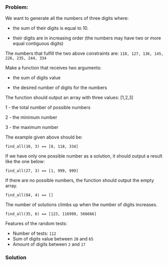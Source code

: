 ### Problem:
<p>We want to generate all the numbers of three digits where:</p>
<ul>
<li><p>the sum of their digits is equal to 10.</p>
</li>
<li><p>their digits are in increasing order (the numbers may have two or more equal contiguous digits)</p>
</li>
</ul>
<p>The numbers that fulfill the two above constraints are: <code>118, 127, 136, 145, 226, 235, 244, 334</code></p>
<p>Make a function that receives two arguments:</p>
<ul>
<li><p>the sum of digits value </p>
</li>
<li><p>the desired number of digits for the numbers</p>
</li>
</ul>
<p>The function should output an array with three values: [1,2,3]</p>
<p>1 - the total number of possible numbers</p>
<p>2 - the minimum number</p>
<p>3 - the maximum number</p>
<p>The example given above should be:</p>
<pre><code class="language-python">find_all(<span class="hljs-number">10</span>, <span class="hljs-number">3</span>) == [<span class="hljs-number">8</span>, <span class="hljs-number">118</span>, <span class="hljs-number">334</span>]</code></pre>
<pre style="display: none;"><code class="language-ruby">find_all(<span class="hljs-number">10</span>, <span class="hljs-number">3</span>) == [<span class="hljs-number">8</span>, <span class="hljs-number">118</span>, <span class="hljs-number">334</span>]</code></pre>
<pre style="display: none;"><code class="language-crystal">find_all(<span class="hljs-number">10</span>, <span class="hljs-number">3</span>) == [<span class="hljs-number">8</span>, <span class="hljs-number">118</span>, <span class="hljs-number">334</span>]</code></pre>
<pre style="display: none;"><code class="language-javascript">findAll(<span class="hljs-number">10</span>, <span class="hljs-number">3</span>) =&gt; [<span class="hljs-number">8</span>, <span class="hljs-string">&quot;118&quot;</span>, <span class="hljs-string">&quot;334&quot;</span>]</code></pre>
<pre style="display: none;"><code class="language-haskell"><span class="hljs-title">findAll</span> <span class="hljs-number">10</span> <span class="hljs-number">3</span> -&gt; ( <span class="hljs-number">8</span>, <span class="hljs-type">Just</span> <span class="hljs-number">118</span>, <span class="hljs-type">Just</span> <span class="hljs-number">334</span> )</code></pre>
<pre style="display: none;"><code class="language-java">HowManyNumbers.findAll(<span class="hljs-number">10</span>, <span class="hljs-number">3</span>) == [<span class="hljs-number">8</span>, <span class="hljs-number">118</span>, <span class="hljs-number">334</span>]   <span class="hljs-comment">// as List&lt;Integer&gt;</span></code></pre>
<pre style="display: none;"><code class="language-csharp">HowManyNumbers.FindAll(<span class="hljs-number">10</span>, <span class="hljs-number">3</span>) == [<span class="hljs-number">8</span>, <span class="hljs-number">118</span>, <span class="hljs-number">334</span>]   <span class="hljs-comment">// as List&lt;Integer&gt;</span></code></pre>
<p>If we have only one possible number as a solution, it should output a result like the one below:</p>
<pre><code class="language-python">find_all(<span class="hljs-number">27</span>, <span class="hljs-number">3</span>) == [<span class="hljs-number">1</span>, <span class="hljs-number">999</span>, <span class="hljs-number">999</span>]</code></pre>
<pre style="display: none;"><code class="language-ruby">find_all(<span class="hljs-number">27</span>, <span class="hljs-number">3</span>) == [<span class="hljs-number">1</span>, <span class="hljs-number">999</span>, <span class="hljs-number">999</span>]</code></pre>
<pre style="display: none;"><code class="language-crystal">find_all(<span class="hljs-number">27</span>, <span class="hljs-number">3</span>) == [<span class="hljs-number">1</span>, <span class="hljs-number">999</span>, <span class="hljs-number">999</span>]</code></pre>
<pre style="display: none;"><code class="language-javascript">findAll(<span class="hljs-number">27</span>, <span class="hljs-number">3</span>) =&gt; [<span class="hljs-number">1</span>, <span class="hljs-string">&quot;999&quot;</span>, <span class="hljs-string">&quot;999&quot;</span>]</code></pre>
<pre style="display: none;"><code class="language-haskell"><span class="hljs-title">findAll</span> <span class="hljs-number">27</span> <span class="hljs-number">3</span> -&gt; ( <span class="hljs-number">1</span>, <span class="hljs-type">Just</span> <span class="hljs-number">999</span>, <span class="hljs-type">Just</span> <span class="hljs-number">999</span> )</code></pre>
<pre style="display: none;"><code class="language-java">HowManyNumbers.findAll(<span class="hljs-number">27</span>, <span class="hljs-number">3</span>) == [<span class="hljs-number">1</span>, <span class="hljs-number">999</span>, <span class="hljs-number">999</span>]</code></pre>
<pre style="display: none;"><code class="language-csharp">HowManyNumbers.FindAll(<span class="hljs-number">27</span>, <span class="hljs-number">3</span>) == [<span class="hljs-number">1</span>, <span class="hljs-number">999</span>, <span class="hljs-number">999</span>]</code></pre>
<p>If there are no possible numbers, the function should output the empty array.</p>
<pre><code class="language-python">find_all(<span class="hljs-number">84</span>, <span class="hljs-number">4</span>) == []</code></pre>
<pre style="display: none;"><code class="language-ruby">find_all(<span class="hljs-number">84</span>, <span class="hljs-number">4</span>) == []</code></pre>
<pre style="display: none;"><code class="language-crystal">find_all(<span class="hljs-number">84</span>, <span class="hljs-number">4</span>) == []</code></pre>
<pre style="display: none;"><code class="language-javascript">findAll(<span class="hljs-number">84</span>, <span class="hljs-number">4</span>) =&gt; []</code></pre>
<pre style="display: none;"><code class="language-haskell"><span class="hljs-title">findAll</span> <span class="hljs-number">84</span> <span class="hljs-number">4</span> -&gt; ( <span class="hljs-number">0</span>, <span class="hljs-type">Nothing</span>, <span class="hljs-type">Nothing</span> )</code></pre>
<pre style="display: none;"><code class="language-java">HowManyNumbers.findAll(<span class="hljs-number">84</span>, <span class="hljs-number">4</span>) == []</code></pre>
<pre style="display: none;"><code class="language-csharp">HowManyNumbers.FindAll(<span class="hljs-number">84</span>, <span class="hljs-number">4</span>) == []</code></pre>
<p>The number of solutions climbs up when the number of digits increases.</p>
<pre><code class="language-python">find_all(<span class="hljs-number">35</span>, <span class="hljs-number">6</span>) == [<span class="hljs-number">123</span>, <span class="hljs-number">116999</span>, <span class="hljs-number">566666</span>]</code></pre>
<pre style="display: none;"><code class="language-ruby">find_all(<span class="hljs-number">35</span>, <span class="hljs-number">6</span>) == [<span class="hljs-number">123</span>, <span class="hljs-number">116999</span>, <span class="hljs-number">566666</span>]</code></pre>
<pre style="display: none;"><code class="language-crystal">find_all(<span class="hljs-number">35</span>, <span class="hljs-number">6</span>) == [<span class="hljs-number">123</span>, <span class="hljs-number">116999</span>, <span class="hljs-number">566666</span>]</code></pre>
<pre style="display: none;"><code class="language-javascript">findAll(<span class="hljs-number">35</span>, <span class="hljs-number">6</span>) =&gt; [<span class="hljs-number">123</span>, <span class="hljs-string">&apos;116999&apos;</span>, <span class="hljs-string">&apos;566666&apos;</span>]</code></pre>
<pre style="display: none;"><code class="language-haskell"><span class="hljs-title">findAll</span> <span class="hljs-number">35</span> <span class="hljs-number">6</span> -&gt; ( <span class="hljs-number">123</span>, <span class="hljs-type">Just</span> <span class="hljs-number">116999</span>, <span class="hljs-type">Just</span> <span class="hljs-number">566666</span> )</code></pre>
<pre style="display: none;"><code class="language-java">HowManyNumbers.findAll(<span class="hljs-number">35</span>, <span class="hljs-number">6</span>) == [<span class="hljs-number">123</span>, <span class="hljs-number">116999</span>, <span class="hljs-number">566666</span>]</code></pre>
<pre style="display: none;"><code class="language-csharp">HowManyNumbers.FindAll(<span class="hljs-number">35</span>, <span class="hljs-number">6</span>) == [<span class="hljs-number">123</span>, <span class="hljs-number">116999</span>, <span class="hljs-number">566666</span>]</code></pre>
<p>Features of the random tests:</p>
<ul>
<li>Number of tests: <code>112</code></li>
<li>Sum of digits value between <code>20</code> and <code>65</code></li>
<li>Amount of digits between <code>2</code> and <code>17</code></li>
</ul>

### Solution
